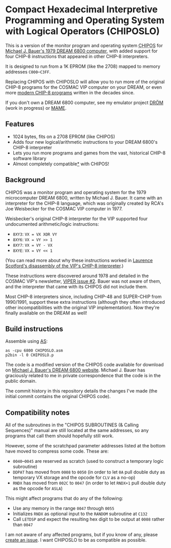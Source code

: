 Compact Hexadecimal Interpretive Programming and Operating System with Logical Operators (CHIPOSLO)
========

This is a version of the monitor program and operating system <acronym title="Compact Hexadecimal Interpretive Programming and Operating System">CHIPOS</acronym> for [Michael J. Bauer's 1979 <acronym title="Domestic Recreational Educational and Adaptive. Microcomputer">DREAM</acronym> 6800 computer](http://www.mjbauer.biz/DREAM6800.htm), with added support for four CHIP-8 instructions that appeared in other CHIP-8 interpreters.

It is designed to run from a 1K EPROM (like the 2708) mapped to memory addresses `C000`–`C3FF`.

Replacing CHIPOS with CHIPOSLO will allow you to run more of the original CHIP-8 programs for the COSMAC VIP computer on your DREAM, or even more [modern CHIP-8 programs](https://johnearnest.github.io/chip8Archive/?sort=platform) written in the decades since.

If you don't own a DREAM 6800 computer, see my emulator project [DRÖM](https://tobiasvl.github.com/drom) (work in progress) or [MAME](https://mamedev.org).

Features
--------

* 1024 bytes, fits on a 2708 EPROM (like CHIPOS)
* Adds four new logical/arithmetic instructions to your DREAM 6800's CHIP-8 interpreter
* Lets you run more programs and games from the vast, historical CHIP-8 software library
* Almost completely compatible[*](#compatibility-notes) with CHIPOS!

Background
----------

CHIPOS was a monitor program and operating system for the 1979 microcomputer DREAM 6800, written by Michael J. Bauer. It came with an interpreter for the CHIP-8 language, which was originally created by RCA's Joe Weisbecker for the COSMAC VIP computer in 1977.

Weisbecker's original CHIP-8 interpreter for the VIP supported four undocumented arithmetic/logic instructions:

* `8XY3`: `VX = VX XOR VY`
* `8XY6`: `VX = VY >> 1`
* `8XY7`: `VX = VY - VX`
* `8XYE`: `VX = VY << 1`

(You can read more about why these instructions worked in [Laurence Scotford's disassembly of the VIP's CHIP-8 interpreter](http://laurencescotford.co.uk/?p=266).)

These instructions were discovered around 1978 and detailed in the COSMAC VIP's newsletter, [VIPER issue #2](https://archive.org/details/viper_1_02/page/n2/mode/1up). Bauer was not aware of them, and the interpreter that came with its CHIPOS did not include them.

Most CHIP-8 interpreters since, including CHIP-48 and SUPER-CHIP from 1990/1991, support these extra instructions (although they often introduced other incompatibilities with the original VIP implementation). Now they're finally available on the DREAM as well!

Build instructions
------------------

Assemble using [AS](http://john.ccac.rwth-aachen.de:8000/as/):

```
as -cpu 6800 CHIPOSLO.asm
p2bin -l 0 CHIPOSLO.p
```

The code is a modified version of the CHIPOS code available for download on [Michael J. Bauer's DREAM 6800 website](http://www.mjbauer.biz/DREAM6800.htm). Michael J. Bauer has graciously related to me in private correspondence that the code is in the public domain.

The commit history in this repository details the changes I've made (the initial commit contains the original CHIPOS code).

Compatibility notes
-------------------

All of the subroutines in the "CHIPOS SUBROUTINES (& Calling Sequences)" manual are still located at the same addresses, so any programs that call them should hopefully still work.

However, some of the scratchpad parameter addresses listed at the bottom have moved to compress some code. These are:

* `0040`–`0045` are reserved as scratch (used to construct a temporary logic subroutine)
* `DDPAT` has moved from `0008` to `0050` (in order to let `0A` pull double duty as temporary VX storage and the opcode for `CLV` as a no-op)
* `RNDX` has moved from `002C` to `0047` (in order to let `RNDX+1` pull double duty as the opcode for `ASLA`)

This might affect programs that do any of the following:

* Use any memory in the range `0047` through `0055`
* Initializes `RNDX` as optional input to the `RANDOM` subroutine at `C132`
* Call `LETDSP` and expect the resulting hex digit to be output at `0008` rather than `0047`

I am not aware of any affected programs, but if you know of any, please [create an issue](https://github.com/tobiasvl/chiposlo/issues/new). I want CHIPOSLO to be as compatible as possible.
